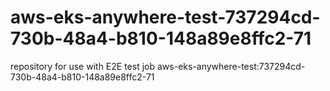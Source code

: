 # aws-eks-anywhere-test-737294cd-730b-48a4-b810-148a89e8ffc2-71
repository for use with E2E test job aws-eks-anywhere-test:737294cd-730b-48a4-b810-148a89e8ffc2-71
